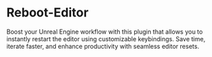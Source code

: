 # Reboot-Editor
Boost your Unreal Engine workflow with this plugin that allows you to instantly restart the editor using customizable keybindings. Save time, iterate faster, and enhance productivity with seamless editor resets.
